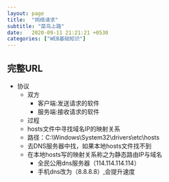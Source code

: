 ```yaml
---
layout: page
title:  "网络请求"
subtitle: "菜鸟上路"
date:   2020-09-11 21:21:21 +0530
categories: ["WEB基础知识"]
---
```


## 完整URL

- 协议
    - 双方
        - 客户端:发送请求的软件
        - 服务端:接收请求的软件
    - 过程
    - hosts文件中寻找域名IP的映射关系
    - 路径：C:\Windows\System32\drivers\etc\hosts
    - 去DNS服务器中找，如果本地hosts文件找不到
    - 在本地hosts写的映射关系称之为静态路由IP与域名
        - 全民公用dns服务器（114.114.114.114）
        - 手机dns改为（8.8.8.8）,会提升速度